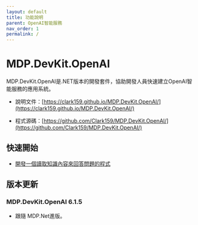 ```yaml
---
layout: default
title: 功能說明
parent: OpenAI智能服務
nav_order: 1
permalink: /
---
```



# MDP.DevKit.OpenAI

MDP.DevKit.OpenAI是.NET版本的開發套件，協助開發人員快速建立OpenAI智能服務的應用系統。

- 說明文件：[https://clark159.github.io/MDP.DevKit.OpenAI/](https://clark159.github.io/MDP.DevKit.OpenAI/)

- 程式源碼：[https://github.com/Clark159/MDP.DevKit.OpenAI/](https://github.com/Clark159/MDP.DevKit.OpenAI/)


## 快速開始

- [開發一個讀取知識內容來回答問題的程式](https://github.com/Clark159/MDP.DevKit.OpenAI/blob/master/src/MDP.DevKit.OpenAI.Lab/Program.cs)


## 版本更新

### MDP.DevKit.OpenAI 6.1.5

- 跟隨 MDP.Net進版。
